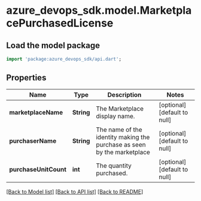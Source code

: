 # azure_devops_sdk.model.MarketplacePurchasedLicense

## Load the model package
```dart
import 'package:azure_devops_sdk/api.dart';
```

## Properties
Name | Type | Description | Notes
------------ | ------------- | ------------- | -------------
**marketplaceName** | **String** | The Marketplace display name. | [optional] [default to null]
**purchaserName** | **String** | The name of the identity making the purchase as seen by the marketplace | [optional] [default to null]
**purchaseUnitCount** | **int** | The quantity purchased. | [optional] [default to null]

[[Back to Model list]](../README.md#documentation-for-models) [[Back to API list]](../README.md#documentation-for-api-endpoints) [[Back to README]](../README.md)


